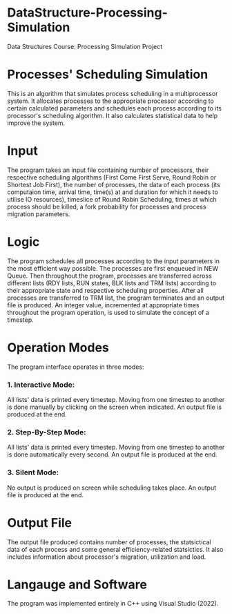 # DataStructure-Processing-Simulation
Data Structures Course: Processing Simulation Project
# Processes' Scheduling Simulation
This is an algorithm that simulates process scheduling in a multiprocessor system. It allocates processes to the appropriate processor according to certain calculated parameters and schedules each process according to its processor's scheduling algorithm. It also calculates statistical data to help improve the system. 
# Input
The program takes an input file containing number of processors, their respective scheduling algorithms (First Come First Serve, Round Robin or Shortest Job First), the number of processes, the data of each process (its computaion time, arrival time, time(s) at and duration for which it needs to utilise IO resources), timeslice of Round Robin Scheduling, times at which process should be killed, a fork probability for processes and process migration parameters.
# Logic
The program schedules all processes according to the input parameters in the most efficient way possible. The processes are first enqueued in NEW Queue. Then throughout the program, processes are transferred across different lists (RDY lists, RUN states, BLK lists and TRM lists) according to their appropriate state and respective scheduling properties. After all processes are transferred to TRM list, the program terminates and an output file is produced. An integer value, incremented at appropriate times throughout the program operation, is used to simulate the concept of a timestep.
# Operation Modes
The program interface operates in three modes:
### 1. Interactive Mode:
All lists' data is printed every timestep. Moving from one timestep to another is done manually by clicking on the screen when indicated. An output file is produced at the end.
### 2. Step-By-Step Mode:
All lists' data is printed every timestep. Moving from one timestep to another is done automatically every second. An output file is produced at the end.
### 3. Silent Mode:
No output is produced on screen while scheduling takes place. An output file is produced at the end.
# Output File
The output file produced contains number of processes, the statsictical data of each process and some general efficiency-related statsictics. It also includes information about processor's migration, utilization and load. 
# Langauge and Software
The program was implemented entirely in C++ using Visual Studio (2022).
